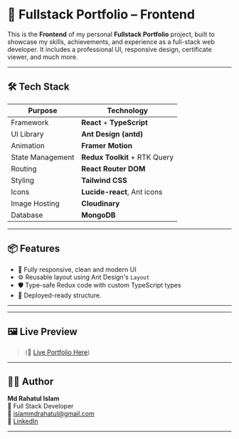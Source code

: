 # 🚀 Fullstack Portfolio – Frontend

This is the **Frontend** of my personal **Fullstack Portfolio** project, built to showcase my skills, achievements, and experience as a full-stack web developer. It includes a professional UI, responsive design, certificate viewer, and much more.

---

## 🛠️ Tech Stack

| Purpose          | Technology                    |
| ---------------- | ----------------------------- |
| Framework        | **React** + **TypeScript**    |
| UI Library       | **Ant Design (antd)**         |
| Animation        | **Framer Motion**             |
| State Management | **Redux Toolkit** + RTK Query |
| Routing          | **React Router DOM**          |
| Styling          | **Tailwind CSS**              |
| Icons            | **Lucide-react**, Ant icons   |
| Image Hosting    | **Cloudinary**                |
| Database         | **MongoDB**                   |

---

## 📦 Features

- 🎨 Fully responsive, clean and modern UI
- ⚙️ Reusable layout using Ant Design's `Layout`
- 🛡️ Type-safe Redux code with custom TypeScript types
- 🚀 Deployed-ready structure.

---

---

## 🖼️ Live Preview

> (🔗 [Live Portfolio Here](https://my-fullstack-portfolio-frontend.vercel.app/))

---

## 🧑‍💻 Author

**Md Rahatul Islam**  
💼 Full Stack Developer  
📧 islammdrahatul@gmail.com  
🔗 [LinkedIn](https://www.linkedin.com/in/mdrahatulislam/)

---
